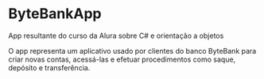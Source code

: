 # ByteBankApp
App resultante do curso da Alura sobre C# e orientação a objetos

O app representa um aplicativo usado por clientes do banco ByteBank para criar novas contas, acessá-las e efetuar procedimentos como saque, depósito e transferência.
